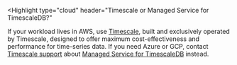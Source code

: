 <Highlight
  type="cloud"
  header="Timescale or Managed Service for TimescaleDB?"
>
If your workload lives in AWS, use
[Timescale](/getting-started/latest/),
built and exclusively operated by Timescale, designed to offer maximum
cost-effectiveness and performance for time-series data. If you need Azure or
GCP, contact
[Timescale support](https://www.timescale.com/support/) about
[Managed Service for TimescaleDB](/mst/latest/)
instead.
</Highlight>
